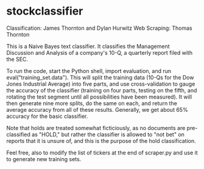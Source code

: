 stockclassifier
===============

Classification: James Thornton and Dylan Hurwitz
Web Scraping: Thomas Thornton

This is a Naive Bayes text classifier. It classifies the Management Discussion and Analysis of a company's 10-Q, a quarterly report filed with the SEC.

To run the code, start the Python shell, import evaluation, and run eval("training_set.data"). This will split the training data (10-Qs for the Dow Jones Industrial Average) into five parts, and use cross-validation to gauge the accuracy of the classifier (training on four parts, testing on the fifth, and rotating the test segment until all possibilities have been measured). It will then generate nine more splits, do the same on each, and return the average accuracy from all of these results. Generally, we get about 65% accuracy for the basic classifier.

Note that holds are treated somewhat ficticiously, as no documents are pre-classified as "HOLD," but rather the classifier is allowed to "not bet" on reports that it is unsure of, and this is the purpose of the hold classification.

Feel free, also to modify the list of tickers at the end of scraper.py and use it to generate new training sets.